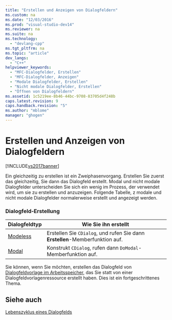 ```yaml
---
title: "Erstellen und Anzeigen von Dialogfeldern"
ms.custom: na
ms.date: "12/03/2016"
ms.prod: "visual-studio-dev14"
ms.reviewer: na
ms.suite: na
ms.technology: 
  - "devlang-cpp"
ms.tgt_pltfrm: na
ms.topic: "article"
dev_langs: 
  - "C++"
helpviewer_keywords: 
  - "MFC-Dialogfelder, Erstellen"
  - "MFC-Dialogfelder, Anzeigen"
  - "Modale Dialogfelder, Erstellen"
  - "Nicht modale Dialogfelder, Erstellen"
  - "Öffnen von Dialogfeldern"
ms.assetid: 1c5219ee-8b46-44bc-9708-83705d4f248b
caps.latest.revision: 9
caps.handback.revision: "5"
ms.author: "mblome"
manager: "ghogen"
---
```

# Erstellen und Anzeigen von Dialogfeldern
[!INCLUDE[vs2017banner](../assembler/inline/includes/vs2017banner.md)]

Ein gleichzeitig zu erstellen ist ein Zweiphasenvorgang.  Erstellen Sie zuerst das gleichzeitig, Sie dann das Dialogfeld erstellt.  Modal und nicht modale Dialogfelder unterscheiden Sie sich ein wenig im Prozess, der verwendet wird, um sie zu erstellen und anzuzeigen.  Folgende Tabelle, z modale und nicht modale Dialogfelder normalerweise erstellt und angezeigt werden.  
  
### Dialogfeld\-Erstellung  
  
|Dialogfeldtyp|Wie Sie ihn erstellt|  
|-------------------|--------------------------|  
|[Modeless](../mfc/creating-modeless-dialog-boxes.md)|Erstellen Sie `CDialog`, und rufen Sie dann **Erstellen**\-Memberfunktion auf.|  
|[Modal](../mfc/creating-modal-dialog-boxes.md)|Konstrukt `CDialog`, rufen dann `DoModal`\-Memberfunktion auf.|  
  
 Sie können, wenn Sie möchten, erstellen das Dialogfeld von [Dialogfeldvorlage im Arbeitsspeicher](../mfc/using-a-dialog-template-in-memory.md), das Sie statt von einer Dialogfeldvorlagenressource erstellt haben.  Dies ist ein fortgeschrittenes Thema.  
  
## Siehe auch  
 [Lebenszyklus eines Dialogfelds](../mfc/life-cycle-of-a-dialog-box.md)
